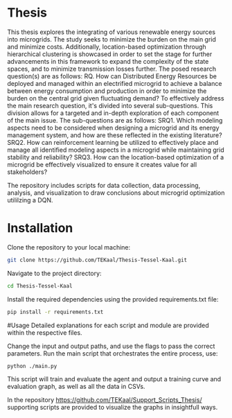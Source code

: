 # Thesis

This thesis explores the integrating of various renewable energy sources into microgrids. The study seeks to minimize the burden on the main grid and minimize costs. Additionally, location-based optimization through hierarchical clustering is showcased in order to set the stage for further advancements in this framework to expand the complexity of the state spaces, and to minimize transmission losses further. The posed research question(s) are as follows: 
RQ. How can Distributed Energy Resources be deployed and managed within an electrified microgrid to achieve a balance between energy consumption and production in order to minimize the burden on the central grid given fluctuating demand?
To effectively address the main research question, it's divided into several sub-questions. This division allows for a targeted and in-depth exploration of each component of the main issue. The sub-questions are as follows:
SRQ1. Which modeling aspects need to be considered when designing a microgrid and its energy management system, and how are these reflected in the existing literature?
SRQ2. How can reinforcement learning be utilized to effectively place and manage all identified modeling aspects in a microgrid while maintaining grid stability and reliability?
SRQ3. How can the location-based optimization of a microgrid be effectively visualized to ensure it creates value for all stakeholders?

The repository includes scripts for data collection, data processing, analysis, and visualization to draw conclusions about microgrid optimization utililzing a DQN. 

# Installation
Clone the repository to your local machine:
```bash
git clone https://github.com/TEKaal/Thesis-Tessel-Kaal.git
```

Navigate to the project directory:
```bash
cd Thesis-Tessel-Kaal
```

Install the required dependencies using the provided requirements.txt file:
```bash
pip install -r requirements.txt
```

#Usage
Detailed explanations for each script and module are provided within the respective files. 

Change the input and output paths, and use the flags to pass the correct parameters. Run the main script that orchestrates the entire process, use:
```bash
python ./main.py
```

This script will train and evaluate the agent and output a training curve and evaluation graph, as well as all the data in CSVs. 

In the repository https://github.com/TEKaal/Support_Scripts_Thesis/ supporting scripts are provided to visualize the graphs in insightfull ways. 
